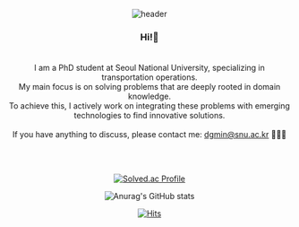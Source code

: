 <div align="center">

![header](https://capsule-render.vercel.app/api?type=venom&color=auto&height=200&section=header&text=D.%20Min&fontSize=90)

### Hi!👋<br><br>
I am a PhD student at Seoul National University, specializing in transportation operations.<br>
My main focus is on solving problems that are deeply rooted in domain knowledge.<br>
To achieve this, I actively work on integrating these problems with emerging technologies to find innovative solutions.<br><br>
If you have anything to discuss, please contact me: dgmin@snu.ac.kr 🚗🚐🚌

<br><br><be>

[![Solved.ac Profile](http://mazassumnida.wtf/api/v2/generate_badge?boj=dgmin)](https://solved.ac/donggyumin-engr)

![Anurag's GitHub stats](https://github-readme-stats.vercel.app/api?username=donggyumin-engr&show_icons=true&theme=synthwave)

[![Hits](https://hits.seeyoufarm.com/api/count/incr/badge.svg?url=https%3A%2F%2Fgithub.com%2Fdonggyumin-engr&count_bg=%232A55FF&title_bg=%23000000&icon=github.svg&icon_color=%23E7E7E7&title=Today&edge_flat=false)](https://hits.seeyoufarm.com)
  
</div>
